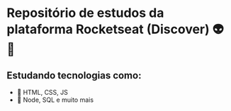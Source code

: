 # Repositório de estudos da plataforma Rocketseat (Discover) 👽👻

## Estudando tecnologias como:

* 🚀 HTML, CSS, JS
* 🚀 Node, SQL e muito mais
